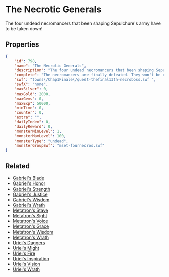 # The Necrotic Generals

The four undead necromancers that been shaping Sepulchure's army have to be taken down!

## Properties

```json
{
    "id": 798,
    "name": "The Necrotic Generals",
    "description": "The four undead necromancers that been shaping Sepulchure's army have to be taken down!",
    "complete": "The necromancers are finally defeated. They won't be resurrecting more dead for the darkness any longer.",
    "swf": "towns\/Chap1Finale\/quest-thefinal13th-necroboss.swf ",
    "swfX": "none",
    "maxSilver": 0,
    "maxGold": 2000,
    "maxGems": 0,
    "maxExp": 50000,
    "minTime": 0,
    "counter": 0,
    "extra": "",
    "dailyIndex": 0,
    "dailyReward": 0,
    "monsterMinLevel": 1,
    "monsterMaxLevel": 100,
    "monsterType": "undead",
    "monsterGroupSwf": "mset-fournecros.swf"
}
```

## Related

- [Gabriel's Blade](../items/5696-gabriel-s-blade.md)
- [Gabriel's Honor](../items/5697-gabriel-s-honor.md)
- [Gabriel's Strength](../items/5698-gabriel-s-strength.md)
- [Gabriel's Justice](../items/5699-gabriel-s-justice.md)
- [Gabriel's Wisdom](../items/5700-gabriel-s-wisdom.md)
- [Gabriel's Wrath](../items/5701-gabriel-s-wrath.md)
- [Metatron's Stave](../items/5702-metatron-s-stave.md)
- [Metatron's Sight](../items/5703-metatron-s-sight.md)
- [Metatron's Voice](../items/5704-metatron-s-voice.md)
- [Metatron's Grace](../items/5705-metatron-s-grace.md)
- [Metatron's Wisdom](../items/5706-metatron-s-wisdom.md)
- [Metatron's Wrath](../items/5707-metatron-s-wrath.md)
- [Uriel's Daggers](../items/5708-uriel-s-daggers.md)
- [Uriel's Might](../items/5709-uriel-s-might.md)
- [Uriel's Fire](../items/5710-uriel-s-fire.md)
- [Uriel's Inspiration](../items/5711-uriel-s-inspiration.md)
- [Uriel's Vision](../items/5712-uriel-s-vision.md)
- [Uriel's Wrath](../items/5713-uriel-s-wrath.md)

